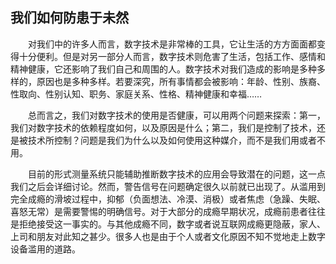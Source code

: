 ## 我们如何防患于未然

&emsp;&emsp;对我们中的许多人而言，数字技术是非常棒的工具，它让生活的方方面面都变得十分便利。但是对另一部分人而言，数字技术则危害了生活，包括工作、感情和精神健康，它还影响了我们自己和周围的人。数字技术对我们造成的影响是多种多样的，原因也是多种多样。若要深究，所有事情都会被影响：年龄、性别、族裔、性取向、性别认知、职务、家庭关系、性格、精神健康和幸福……

&emsp;&emsp;总而言之，我们对数字技术的使用是否健康，可以用两个问题来探索：第一，我们对数字技术的依赖程度如何，以及原因是什么；第二，我们是控制了技术，还是被技术所控制？问题是我们为什么以及如何使用这种媒介，而不是我们用或者不用。

&emsp;&emsp;目前的形式测量系统只能辅助推断数字技术的应用会导致潜在的问题，这一点我们之后会详细讨论。然而，警告信号在问题确定很久以前就已出现了。从滥用到完全成瘾的滑坡过程中，抑郁（负面想法、冷漠、消极）或者焦虑（急躁、失眠、喜怒无常）是需要警惕的明确信号。对于大部分的成瘾早期状况，成瘾前患者往往是拒绝接受这一事实的。与其他成瘾不同，数字或者说互联网成瘾更隐蔽，家人、上司和朋友对此知之甚少。很多人也是由于个人或者文化原因不知不觉地走上数字设备滥用的道路。